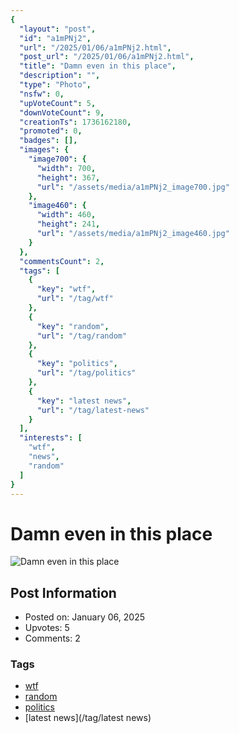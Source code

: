 ```yaml
---
{
  "layout": "post",
  "id": "a1mPNj2",
  "url": "/2025/01/06/a1mPNj2.html",
  "post_url": "/2025/01/06/a1mPNj2.html",
  "title": "Damn even in this place",
  "description": "",
  "type": "Photo",
  "nsfw": 0,
  "upVoteCount": 5,
  "downVoteCount": 9,
  "creationTs": 1736162180,
  "promoted": 0,
  "badges": [],
  "images": {
    "image700": {
      "width": 700,
      "height": 367,
      "url": "/assets/media/a1mPNj2_image700.jpg"
    },
    "image460": {
      "width": 460,
      "height": 241,
      "url": "/assets/media/a1mPNj2_image460.jpg"
    }
  },
  "commentsCount": 2,
  "tags": [
    {
      "key": "wtf",
      "url": "/tag/wtf"
    },
    {
      "key": "random",
      "url": "/tag/random"
    },
    {
      "key": "politics",
      "url": "/tag/politics"
    },
    {
      "key": "latest news",
      "url": "/tag/latest-news"
    }
  ],
  "interests": [
    "wtf",
    "news",
    "random"
  ]
}
---
```


# Damn even in this place

![Damn even in this place](/assets/media/a1mPNj2_image700.jpg)

## Post Information

- Posted on: January 06, 2025
- Upvotes: 5
- Comments: 2

### Tags

- [wtf](/tag/wtf)
- [random](/tag/random)
- [politics](/tag/politics)
- [latest news](/tag/latest news)
